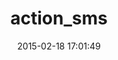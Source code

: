 ---
layout: post
title:  "action_sms"
repo:   "dwilkie/action_sms"
date:   2015-02-18 17:01:49
gemurl: http://github.com/dwilkie/action_sms
---